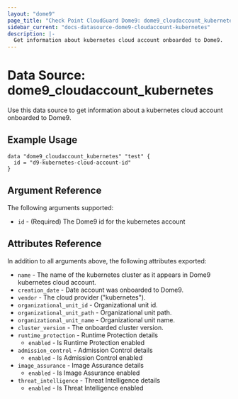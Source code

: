 ```yaml
---
layout: "dome9"
page_title: "Check Point CloudGuard Dome9: dome9_cloudaccount_kubernetes"
sidebar_current: "docs-datasource-dome9-cloudaccount-kubernetes"
description: |-
  Get information about kubernetes cloud account onboarded to Dome9.
---
```


# Data Source: dome9_cloudaccount_kubernetes

Use this data source to get information about a kubernetes cloud account onboarded to Dome9.

## Example Usage

```hcl
data "dome9_cloudaccount_kubernetes" "test" {
  id = "d9-kubernetes-cloud-account-id"
}

```

## Argument Reference

The following arguments supported:

* `id` - (Required) The Dome9 id for the kubernetes account

## Attributes Reference

In addition to all arguments above, the following attributes exported:

* `name` - The name of the kubernetes cluster as it appears in Dome9 kubernetes cloud account.
* `creation_date` - Date account was onboarded to Dome9.
* `vendor` - The cloud provider ("kubernetes").
* `organizational_unit_id` - Organizational unit id.
* `organizational_unit_path` - Organizational unit path.
* `organizational_unit_name` - Organizational unit name.
* `cluster_version` - The onboarded cluster version.
* `runtime_protection` - Runtime Protection details
    * `enabled` - Is Runtime Protection enabled
* `admission_control` - Admission Control details
    * `enabled` - Is Admission Control enabled
* `image_assurance` - Image Assurance details
    * `enabled` - Is Image Assurance enabled
* `threat_intelligence` - Threat Intelligence details
    * `enabled` - Is Threat Intelligence enabled